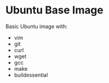 # Ubuntu Base Image

Basic Ubuntu image with:
- vim
- git
- curl
- wget
- gcc
- make
- buildessential

